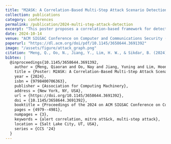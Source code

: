 ```yaml
---
title: "M2ASK: A Correlation-Based Multi-Step Attack Scenario Detection Framework Using MITRE ATT&CK Mapping"
collection: publications
category: conferences
permalink: /publication/2024-multi-step-attack-detection
excerpt: "This poster proposes a correlation-based framework for detecting multi-step attack scenarios by integrating MITRE ATT&CK mapping and Cyber Kill Chain profiling, enhancing threat intelligence and response strategies."
date: 2024-10-14
venue: "ACM SIGSAC Conference on Computer and Communications Security (CCS 2024)"
paperurl: "https://dl.acm.org/doi/pdf/10.1145/3658644.3691392"
image: "/assets/figure/attack_graph.png"
citation: "Meng, Q., Oo, N., Jiang, Y., Lim, H. W., & Sikdar, B. (2024). 'A Correlation-Based Multi-Step Attack Scenario Detection Framework Using MITRE ATT&CK Mapping.' In *ACM SIGSAC Conference on Computer and Communications Security (CCS 2024)*. ACM, 3 pages."
bibtex: |
  @inproceedings{10.1145/3658644.3691392,
    author = {Meng, Qiaoran and Oo, Nay and Jiang, Yuning and Lim, Hoon Wei and Sikdar, Biplab},
    title = {Poster: M2ASK: A Correlation-Based Multi-Step Attack Scenario Detection Framework Using MITRE ATT&CK Mapping},
    year = {2024},
    isbn = {9798400706363},
    publisher = {Association for Computing Machinery},
    address = {New York, NY, USA},
    url = {https://doi.org/10.1145/3658644.3691392},
    doi = {10.1145/3658644.3691392},
    booktitle = {Proceedings of the 2024 on ACM SIGSAC Conference on Computer and Communications Security},
    pages = {4979--4981},
    numpages = {3},
    keywords = {alert correlation, mitre att&ck, multi-step attack},
    location = {Salt Lake City, UT, USA},
    series = {CCS '24}
  }
---
```


